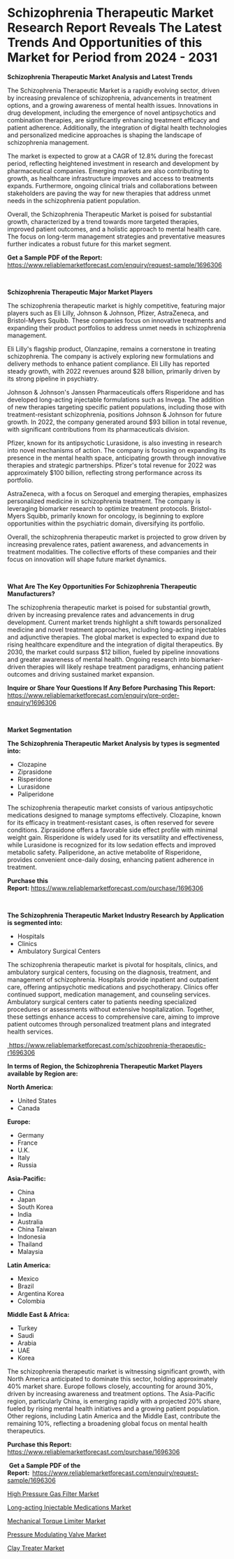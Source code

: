 <p><h1>Schizophrenia Therapeutic Market Research Report Reveals The Latest Trends And Opportunities of this Market for Period from 2024 - 2031</h1></p><p><strong>Schizophrenia Therapeutic Market Analysis and Latest Trends</strong></p>
<p><p>The Schizophrenia Therapeutic Market is a rapidly evolving sector, driven by increasing prevalence of schizophrenia, advancements in treatment options, and a growing awareness of mental health issues. Innovations in drug development, including the emergence of novel antipsychotics and combination therapies, are significantly enhancing treatment efficacy and patient adherence. Additionally, the integration of digital health technologies and personalized medicine approaches is shaping the landscape of schizophrenia management.</p><p>The market is expected to grow at a CAGR of 12.8% during the forecast period, reflecting heightened investment in research and development by pharmaceutical companies. Emerging markets are also contributing to growth, as healthcare infrastructure improves and access to treatments expands. Furthermore, ongoing clinical trials and collaborations between stakeholders are paving the way for new therapies that address unmet needs in the schizophrenia patient population.</p><p>Overall, the Schizophrenia Therapeutic Market is poised for substantial growth, characterized by a trend towards more targeted therapies, improved patient outcomes, and a holistic approach to mental health care. The focus on long-term management strategies and preventative measures further indicates a robust future for this market segment.</p></p>
<p><strong>Get a Sample PDF of the Report:&nbsp;</strong> <a href="https://www.reliablemarketforecast.com/enquiry/request-sample/1696306?utm_campaign=1102&utm_medium=2&utm_source=Github&utm_content=ia&utm_term=20102024&utm_id=schizophrenia-therapeutic">https://www.reliablemarketforecast.com/enquiry/request-sample/1696306</a></p>
<p>&nbsp;</p>
<p><strong>Schizophrenia Therapeutic Major Market Players</strong></p>
<p><p>The schizophrenia therapeutic market is highly competitive, featuring major players such as Eli Lilly, Johnson & Johnson, Pfizer, AstraZeneca, and Bristol-Myers Squibb. These companies focus on innovative treatments and expanding their product portfolios to address unmet needs in schizophrenia management.</p><p>Eli Lilly's flagship product, Olanzapine, remains a cornerstone in treating schizophrenia. The company is actively exploring new formulations and delivery methods to enhance patient compliance. Eli Lilly has reported steady growth, with 2022 revenues around $28 billion, primarily driven by its strong pipeline in psychiatry.</p><p>Johnson & Johnson's Janssen Pharmaceuticals offers Risperidone and has developed long-acting injectable formulations such as Invega. The addition of new therapies targeting specific patient populations, including those with treatment-resistant schizophrenia, positions Johnson & Johnson for future growth. In 2022, the company generated around $93 billion in total revenue, with significant contributions from its pharmaceuticals division.</p><p>Pfizer, known for its antipsychotic Lurasidone, is also investing in research into novel mechanisms of action. The company is focusing on expanding its presence in the mental health space, anticipating growth through innovative therapies and strategic partnerships. Pfizer's total revenue for 2022 was approximately $100 billion, reflecting strong performance across its portfolio.</p><p>AstraZeneca, with a focus on Seroquel and emerging therapies, emphasizes personalized medicine in schizophrenia treatment. The company is leveraging biomarker research to optimize treatment protocols. Bristol-Myers Squibb, primarily known for oncology, is beginning to explore opportunities within the psychiatric domain, diversifying its portfolio.</p><p>Overall, the schizophrenia therapeutic market is projected to grow driven by increasing prevalence rates, patient awareness, and advancements in treatment modalities. The collective efforts of these companies and their focus on innovation will shape future market dynamics.</p></p>
<p>&nbsp;</p>
<p><strong>What Are The Key Opportunities For Schizophrenia Therapeutic Manufacturers?</strong></p>
<p><p>The schizophrenia therapeutic market is poised for substantial growth, driven by increasing prevalence rates and advancements in drug development. Current market trends highlight a shift towards personalized medicine and novel treatment approaches, including long-acting injectables and adjunctive therapies. The global market is expected to expand due to rising healthcare expenditure and the integration of digital therapeutics. By 2030, the market could surpass $12 billion, fueled by pipeline innovations and greater awareness of mental health. Ongoing research into biomarker-driven therapies will likely reshape treatment paradigms, enhancing patient outcomes and driving sustained market expansion.</p></p>
<p><strong>Inquire or Share Your Questions If Any Before Purchasing This Report:</strong> <a href="https://www.reliablemarketforecast.com/enquiry/pre-order-enquiry/1696306?utm_campaign=1102&utm_medium=2&utm_source=Github&utm_content=ia&utm_term=20102024&utm_id=schizophrenia-therapeutic">https://www.reliablemarketforecast.com/enquiry/pre-order-enquiry/1696306</a></p>
<p>&nbsp;</p>
<p><strong>Market Segmentation</strong></p>
<p><strong>The Schizophrenia Therapeutic Market Analysis by types is segmented into:</strong></p>
<p><ul><li>Clozapine</li><li>Ziprasidone</li><li>Risperidone</li><li>Lurasidone</li><li>Paliperidone</li></ul></p>
<p><p>The schizophrenia therapeutic market consists of various antipsychotic medications designed to manage symptoms effectively. Clozapine, known for its efficacy in treatment-resistant cases, is often reserved for severe conditions. Ziprasidone offers a favorable side effect profile with minimal weight gain. Risperidone is widely used for its versatility and effectiveness, while Lurasidone is recognized for its low sedation effects and improved metabolic safety. Paliperidone, an active metabolite of Risperidone, provides convenient once-daily dosing, enhancing patient adherence in treatment.</p></p>
<p><strong>Purchase this Report:&nbsp;</strong><a href="https://www.reliablemarketforecast.com/purchase/1696306?utm_campaign=1102&utm_medium=2&utm_source=Github&utm_content=ia&utm_term=20102024&utm_id=schizophrenia-therapeutic">https://www.reliablemarketforecast.com/purchase/1696306</a></p>
<p>&nbsp;</p>
<p><strong>The Schizophrenia Therapeutic Market Industry Research by Application is segmented into:</strong></p>
<p><ul><li>Hospitals</li><li>Clinics</li><li>Ambulatory Surgical Centers</li></ul></p>
<p><p>The schizophrenia therapeutic market is pivotal for hospitals, clinics, and ambulatory surgical centers, focusing on the diagnosis, treatment, and management of schizophrenia. Hospitals provide inpatient and outpatient care, offering antipsychotic medications and psychotherapy. Clinics offer continued support, medication management, and counseling services. Ambulatory surgical centers cater to patients needing specialized procedures or assessments without extensive hospitalization. Together, these settings enhance access to comprehensive care, aiming to improve patient outcomes through personalized treatment plans and integrated health services.</p></p>
<p><a href="https://www.reliablemarketforecast.com/schizophrenia-therapeutic-r1696306?utm_campaign=1102&utm_medium=2&utm_source=Github&utm_content=ia&utm_term=20102024&utm_id=schizophrenia-therapeutic">&nbsp;https://www.reliablemarketforecast.com/schizophrenia-therapeutic-r1696306</a></p>
<p><strong>In terms of Region, the Schizophrenia Therapeutic Market Players available by Region are:</strong></p>
<p>
    <p> <strong> North America: </strong>
        <ul>
            <li>United States</li>
            <li>Canada</li>
        </ul>
        </p> 
    <p> <strong> Europe: </strong>
        <ul>
            <li>Germany</li>
            <li>France</li>
            <li>U.K.</li>
            <li>Italy</li>
            <li>Russia</li>
        </ul>
        </p> 
    <p> <strong> Asia-Pacific: </strong>
        <ul>
            <li>China</li>
            <li>Japan</li>
            <li>South Korea</li>
            <li>India</li>
            <li>Australia</li>
            <li>China Taiwan</li>
            <li>Indonesia</li>
            <li>Thailand</li>
            <li>Malaysia</li>
        </ul>
        </p> 
    <p> <strong> Latin America: </strong>
        <ul>
            <li>Mexico</li>
            <li>Brazil</li>
            <li>Argentina Korea</li>
            <li>Colombia</li>
        </ul>
        </p> 
    <p> <strong> Middle East & Africa: </strong>
        <ul>
            <li>Turkey</li>
            <li>Saudi</li>
            <li>Arabia</li>
            <li>UAE</li>
            <li>Korea</li>
        </ul>
    </p>
    </p>
<p><p>The schizophrenia therapeutic market is witnessing significant growth, with North America anticipated to dominate this sector, holding approximately 40% market share. Europe follows closely, accounting for around 30%, driven by increasing awareness and treatment options. The Asia-Pacific region, particularly China, is emerging rapidly with a projected 20% share, fueled by rising mental health initiatives and a growing patient population. Other regions, including Latin America and the Middle East, contribute the remaining 10%, reflecting a broadening global focus on mental health therapeutics.</p></p>
<p><strong>Purchase this Report: </strong><a href="https://www.reliablemarketforecast.com/purchase/1696306?utm_campaign=1102&utm_medium=2&utm_source=Github&utm_content=ia&utm_term=20102024&utm_id=schizophrenia-therapeutic">https://www.reliablemarketforecast.com/purchase/1696306</a></p>
<p>&nbsp;<strong>Get a Sample PDF of the Report:&nbsp;&nbsp;</strong><a href="https://www.reliablemarketforecast.com/enquiry/request-sample/1696306?utm_campaign=1102&utm_medium=2&utm_source=Github&utm_content=ia&utm_term=20102024&utm_id=schizophrenia-therapeutic">https://www.reliablemarketforecast.com/enquiry/request-sample/1696306</a></p>
<p><strong></strong></p>
<p><p><a href="https://issuu.com/reportprime-2/docs/high-pressure-gas-filter-market-siz_2577fd13b3dcfa?utm_campaign=1102&utm_medium=2&utm_source=Github&utm_content=ia&utm_term=20102024&utm_id=schizophrenia-therapeutic">High Pressure Gas Filter Market</a></p><p><a href="https://github.com/shanicesca7t/Market-Research-Report-List-1/blob/main/long-acting-injectable-medications-market.md?utm_campaign=1102&utm_medium=2&utm_source=Github&utm_content=ia&utm_term=20102024&utm_id=schizophrenia-therapeutic">Long-acting Injectable Medications Market</a></p><p><a href="https://issuu.com/reportprime-2/docs/mechanical-torque-limiter-market-si_3f4892bf79679b?utm_campaign=1102&utm_medium=2&utm_source=Github&utm_content=ia&utm_term=20102024&utm_id=schizophrenia-therapeutic">Mechanical Torque Limiter Market</a></p><p><a href="https://www.linkedin.com/pulse/pressure-modulating-valve-market-size-growth-trends-statistics-yllwc?utm_campaign=1102&utm_medium=2&utm_source=Github&utm_content=ia&utm_term=20102024&utm_id=schizophrenia-therapeutic">Pressure Modulating Valve Market</a></p><p><a href="https://www.linkedin.com/pulse/global-clay-treater-market-pulse-trends-growth-analysis-2024-q0q8c?utm_campaign=1102&utm_medium=2&utm_source=Github&utm_content=ia&utm_term=20102024&utm_id=schizophrenia-therapeutic">Clay Treater Market</a></p></p>